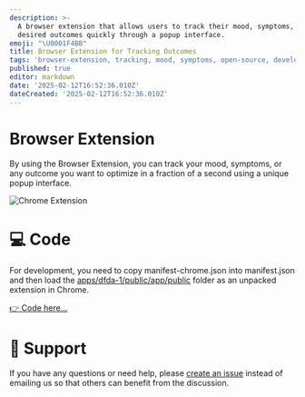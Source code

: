 ```yaml
---
description: >-
  A browser extension that allows users to track their mood, symptoms, or
  desired outcomes quickly through a popup interface.
emoji: "\U0001F4BB"
title: Browser Extension for Tracking Outcomes
tags: 'browser-extension, tracking, mood, symptoms, open-source, development'
published: true
editor: markdown
date: '2025-02-12T16:52:36.010Z'
dateCreated: '2025-02-12T16:52:36.010Z'
---
```

# Browser Extension

By using the Browser Extension, you can track your mood, symptoms, or any outcome you want to optimize in a fraction of a second using a unique popup interface.

![Chrome Extension](https://static.crowdsourcingcures.org/dfda/components/browser-extension/browser-extension.png)

# 💻 Code

For development, you need to copy manifest-chrome.json into manifest.json and then load the [apps/dfda-1/public/app/public](https://github.com/FDA-AI/FDAi/tree/develop/apps/dfda-1/public/app/public) folder as an unpacked extension in Chrome.

[👉 Code here...](https://github.com/FDA-AI/FDAi/tree/develop/apps/dfda-1/public/app/public)

# 🛟 Support

If you have any questions or need help, please [create an issue](https://github.com/FDA-AI/FDAi/issues/new) instead of emailing us so that others can benefit from the discussion.

